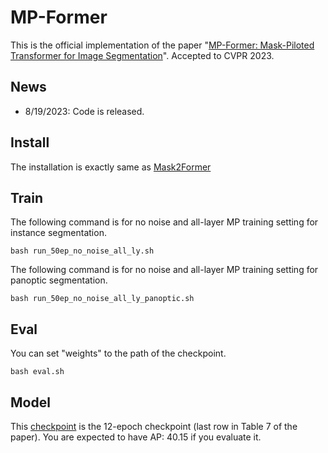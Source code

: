 # MP-Former
This is the official implementation of the paper "[MP-Former: Mask-Piloted Transformer for Image Segmentation](https://arxiv.org/pdf/2303.07336.pdf)". Accepted to CVPR 2023.

## News
- 8/19/2023: Code is released.

## Install
The installation is exactly same as [Mask2Former](https://github.com/facebookresearch/Mask2Former)

## Train
The following command is for no noise and all-layer MP training setting for instance segmentation.
```shell
bash run_50ep_no_noise_all_ly.sh
```
The following command is for no noise and all-layer MP training setting for panoptic segmentation.
```shell
bash run_50ep_no_noise_all_ly_panoptic.sh
```
## Eval
You can set "weights" to the path of the checkpoint.
```shell
bash eval.sh
```
## Model
This [checkpoint](https://github.com/IDEA-Research/MP-Former/releases/download/checkpoint/model_final.pth) is the 12-epoch checkpoint (last row in Table 7 of the paper). You are expected to have AP: 40.15 if you evaluate it.
